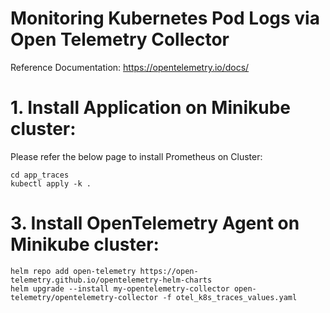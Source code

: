 # Monitoring Kubernetes Pod Logs via Open Telemetry Collector
Reference Documentation: https://opentelemetry.io/docs/

# 1. Install Application on Minikube cluster:    
Please refer the below page to install Prometheus on Cluster: 

    cd app_traces
    kubectl apply -k .


# 3. Install OpenTelemetry Agent on Minikube cluster:    

    helm repo add open-telemetry https://open-telemetry.github.io/opentelemetry-helm-charts
    helm upgrade --install my-opentelemetry-collector open-telemetry/opentelemetry-collector -f otel_k8s_traces_values.yaml


